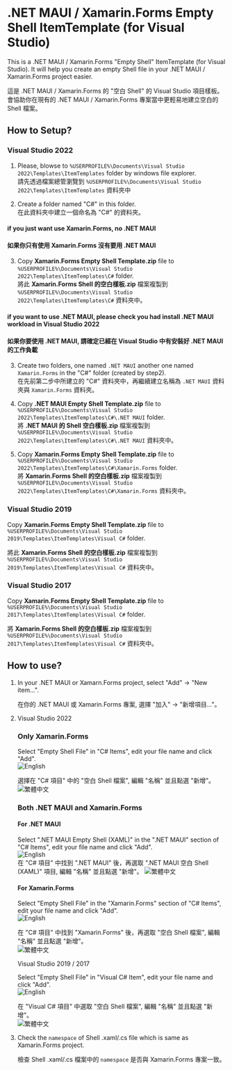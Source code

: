 # .NET MAUI / Xamarin.Forms Empty Shell ItemTemplate (for Visual Studio)

This is a .NET MAUI / Xamarin.Forms "Empty Shell" ItemTemplate (for Visual Studio). It will help you create an empty Shell file in your .NET MAUI / Xamarin.Forms project easier.  
 
這是 .NET MAUI / Xamarin.Forms 的 "空白 Shell" 的 Visual Studio 項目樣板。會協助你在現有的 .NET MAUI / Xamarin.Forms 專案當中更輕易地建立空白的 Shell 檔案。  

## How to Setup?

### Visual Studio 2022
1. Please, blowse to `%USERPROFILE%\Documents\Visual Studio 2022\Templates\ItemTemplates` folder by windows file explorer.  
   請先透過檔案總管瀏覽到 `%USERPROFILE%\Documents\Visual Studio 2022\Templates\ItemTemplates` 資料夾中


2. Create a folder named "C#" in this folder.  
   在此資料夾中建立一個命名為 "C#" 的資料夾。

#### if you just want use Xamarin.Forms, no .NET MAUI
#### 如果你只有使用 Xamarin.Forms 沒有要用 .NET MAUI

3. Copy **Xamarin.Forms Empty Shell Template.zip** file to `%USERPROFILE%\Documents\Visual Studio 2022\Templates\ItemTemplates\C#` folder.  
   將此 **Xamarin.Forms Shell 的空白樣板.zip** 檔案複製到 `%USERPROFILE%\Documents\Visual Studio 2022\Templates\ItemTemplates\C#` 資料夾中。  

#### if you want to use .NET MAUI, please check you had install .NET MAUI workload in Visual Studio 2022
#### 如果你要使用 .NET MAUI, 請確定已經在 Visual Studio 中有安裝好 .NET MAUI 的工作負載

3. Create two folders, one named `.NET MAUI` another one named `Xamarin.Forms` in the "C#" folder (created by step2).  
在先前第二步中所建立的 "C#" 資料夾中，再繼續建立名稱為 `.NET MAUI` 資料夾與 `Xamarin.Forms` 資料夾。  

4. Copy **.NET MAUI Empty Shell Template.zip** file to `%USERPROFILE%\Documents\Visual Studio 2022\Templates\ItemTemplates\C#\.NET MAUI` folder.  
   將 **.NET MAUI 的 Shell 空白樣板.zip** 檔案複製到 `%USERPROFILE%\Documents\Visual Studio 2022\Templates\ItemTemplates\C#\.NET MAUI` 資料夾中。  
  
5. Copy **Xamarin.Forms Empty Shell Template.zip** file to `%USERPROFILE%\Documents\Visual Studio 2022\Templates\ItemTemplates\C#\Xamarin.Forms` folder.  
   將 **Xamarin.Forms Shell 的空白樣板.zip** 檔案複製到 `%USERPROFILE%\Documents\Visual Studio 2022\Templates\ItemTemplates\C#\Xamarin.Forms` 資料夾中。  

  
### Visual Studio 2019
Copy **Xamarin.Forms Empty Shell Template.zip** file to `%USERPROFILE%\Documents\Visual Studio 2019\Templates\ItemTemplates\Visual C#` folder.  
 
將此 **Xamarin.Forms Shell 的空白樣板.zip** 檔案複製到 `%USERPROFILE%\Documents\Visual Studio 2019\Templates\ItemTemplates\Visual C#` 資料夾中。  

### Visual Studio 2017
Copy **Xamarin.Forms Empty Shell Template.zip** file to `%USERPROFILE%\Documents\Visual Studio 2017\Templates\ItemTemplates\Visual C#` folder.  
 
將 **Xamarin.Forms Shell 的空白樣板.zip** 檔案複製到 `%USERPROFILE%\Documents\Visual Studio 2017\Templates\ItemTemplates\Visual C#` 資料夾中。  

## How to use?

1. In your .NET MAUI or Xamarn.Forms project, select "Add" -> "New item...".  
 
   在你的 .NET MAUI 或 Xamarin.Forms 專案, 選擇 "加入" -> "新增項目..."。
   
2. Visual Studio 2022

   ### Only Xamarin.Forms

   Select "Empty Shell File" in "C# Items", edit your file name and click "Add".  
   ![English](/Screenshots/English%20for%20VS2022.png)  

   選擇在 "C# 項目" 中的 "空白 Shell 檔案", 編輯 "名稱" 並且點選 "新增"。    
   ![繁體中文](/Screenshots/Traditional%20Chinese%20for%20VS2022.png)  

   ### Both .NET MAUI and Xamarin.Forms  

   #### For .NET MAUI  
   Select ".NET MAUI Empty Shell (XAML)" in the ".NET MAUI" section of "C# Items", edit your file name and click "Add".  
   ![English](/Screenshots/English%20for%20.NET%20MAUI%20in%20VS2022.png)  
   在 "C# 項目" 中找到 ".NET MAUI" 後，再選取 ".NET MAUI 空白 Shell (XAML)" 項目, 編輯 "名稱" 並且點選 "新增"。 
   ![繁體中文](/Screenshots/Traditional%20Chinese%20for%20.NET%20MAUI%20in%20VS2022.png)  

   #### For Xamarin.Forms  
   Select "Empty Shell File" in the "Xamarin.Forms" section of "C# Items", edit your file name and click "Add".  
   ![English](/Screenshots/English%20for%20Xamarin.Forms%20in%20VS2022.png)  
   
   在 "C# 項目" 中找到 "Xamarin.Forms" 後，再選取 "空白 Shell 檔案", 編輯 "名稱" 並且點選 "新增"。  
   ![繁體中文](/Screenshots/Traditional%20Chinese%20for%20Xamarin.Forms%20in%20VS2022.png)  

   Visual Studio 2019 / 2017  

   Select "Empty Shell File" in "Visual C# Item", edit your file name and click "Add".  
   ![English](/Screenshots/English%20for%20VS2017&2019.jpg)  

   在 "Visual C# 項目" 中選取 "空白 Shell 檔案", 編輯 "名稱" 並且點選 "新增"。  
   ![繁體中文](/Screenshots/Traditional%20Chinese%20for%20VS2017&2019.jpg)  

3. Check the `namespace` of Shell .xaml/.cs file which is same as Xamarin.Forms project.  
 
   檢查 Shell .xaml/.cs 檔案中的 `namespace` 是否與 Xamarin.Forms 專案一致。
